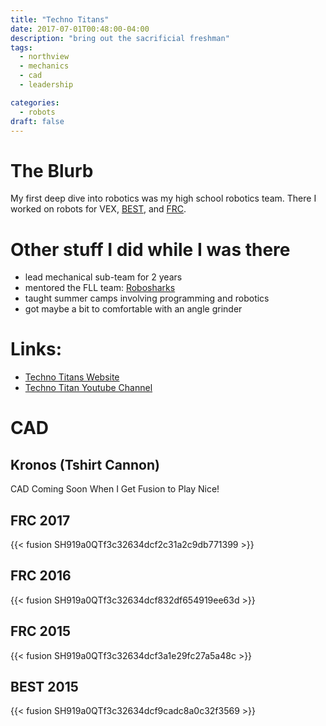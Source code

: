 ```yaml
---
title: "Techno Titans"
date: 2017-07-01T00:48:00-04:00
description: "bring out the sacrificial freshman"
tags:
  - northview 
  - mechanics
  - cad
  - leadership

categories:
  - robots
draft: false
---
```


# The Blurb

My first deep dive into robotics was my high school robotics team. There I worked on robots for VEX, [BEST](https://www.bestrobotics.org/site/), and [FRC](https://www.firstinspires.org/robotics/frc).

# Other stuff I did while I was there
  - lead mechanical sub-team for 2 years
  - mentored the FLL team: [Robosharks](http://shakeragelementarystemlab.weebly.com/robotics-team-robosharks.html)
  - taught summer camps involving programming and robotics 
  - got maybe a bit to comfortable with an angle grinder 

# Links:
- [Techno Titans Website](https://www.technotitans.org/)
- [Techno Titan Youtube Channel](https://www.youtube.com/channel/UCfS5l_F-lU0i6RGED0vKurg/featured)

# CAD
## Kronos (Tshirt Cannon)
CAD Coming Soon When I Get Fusion to Play Nice! 

## FRC 2017
{{< fusion SH919a0QTf3c32634dcf2c31a2c9db771399 >}}

## FRC 2016
{{< fusion SH919a0QTf3c32634dcf832df654919ee63d >}}

## FRC 2015
{{< fusion SH919a0QTf3c32634dcf3a1e29fc27a5a48c >}}

## BEST 2015
{{< fusion SH919a0QTf3c32634dcf9cadc8a0c32f3569 >}}
